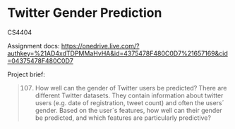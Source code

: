 # Twitter Gender Prediction
CS4404

Assignment docs: https://onedrive.live.com/?authkey=%21AD4xdTDPMMaHvHA&id=4375478F480C0D7%21657169&cid=04375478F480C0D7

Project brief:

> 107. How well can the gender of Twitter users be predicted?
> There are different Twitter datasets. They contain information about twitter users (e.g. date of registration, tweet count) and often the users´ gender. Based on the user´s features, how well can their gender be predicted, and which features are particularly predictive?
